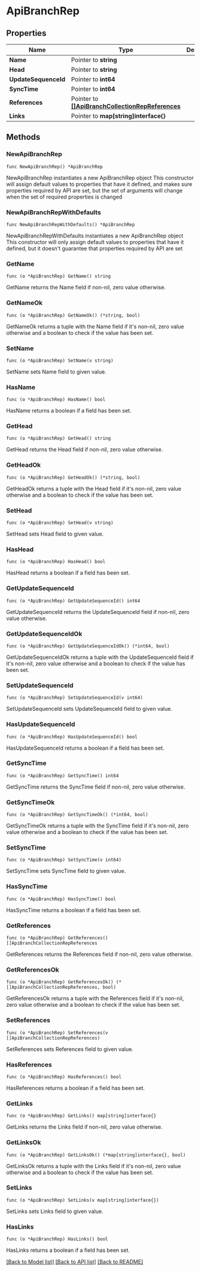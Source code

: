 # ApiBranchRep

## Properties

Name | Type | Description | Notes
------------ | ------------- | ------------- | -------------
**Name** | Pointer to **string** |  | [optional] 
**Head** | Pointer to **string** |  | [optional] 
**UpdateSequenceId** | Pointer to **int64** |  | [optional] 
**SyncTime** | Pointer to **int64** |  | [optional] 
**References** | Pointer to [**[]ApiBranchCollectionRepReferences**](ApiBranchCollectionRepReferences.md) |  | [optional] 
**Links** | Pointer to **map[string]interface{}** |  | [optional] 

## Methods

### NewApiBranchRep

`func NewApiBranchRep() *ApiBranchRep`

NewApiBranchRep instantiates a new ApiBranchRep object
This constructor will assign default values to properties that have it defined,
and makes sure properties required by API are set, but the set of arguments
will change when the set of required properties is changed

### NewApiBranchRepWithDefaults

`func NewApiBranchRepWithDefaults() *ApiBranchRep`

NewApiBranchRepWithDefaults instantiates a new ApiBranchRep object
This constructor will only assign default values to properties that have it defined,
but it doesn't guarantee that properties required by API are set

### GetName

`func (o *ApiBranchRep) GetName() string`

GetName returns the Name field if non-nil, zero value otherwise.

### GetNameOk

`func (o *ApiBranchRep) GetNameOk() (*string, bool)`

GetNameOk returns a tuple with the Name field if it's non-nil, zero value otherwise
and a boolean to check if the value has been set.

### SetName

`func (o *ApiBranchRep) SetName(v string)`

SetName sets Name field to given value.

### HasName

`func (o *ApiBranchRep) HasName() bool`

HasName returns a boolean if a field has been set.

### GetHead

`func (o *ApiBranchRep) GetHead() string`

GetHead returns the Head field if non-nil, zero value otherwise.

### GetHeadOk

`func (o *ApiBranchRep) GetHeadOk() (*string, bool)`

GetHeadOk returns a tuple with the Head field if it's non-nil, zero value otherwise
and a boolean to check if the value has been set.

### SetHead

`func (o *ApiBranchRep) SetHead(v string)`

SetHead sets Head field to given value.

### HasHead

`func (o *ApiBranchRep) HasHead() bool`

HasHead returns a boolean if a field has been set.

### GetUpdateSequenceId

`func (o *ApiBranchRep) GetUpdateSequenceId() int64`

GetUpdateSequenceId returns the UpdateSequenceId field if non-nil, zero value otherwise.

### GetUpdateSequenceIdOk

`func (o *ApiBranchRep) GetUpdateSequenceIdOk() (*int64, bool)`

GetUpdateSequenceIdOk returns a tuple with the UpdateSequenceId field if it's non-nil, zero value otherwise
and a boolean to check if the value has been set.

### SetUpdateSequenceId

`func (o *ApiBranchRep) SetUpdateSequenceId(v int64)`

SetUpdateSequenceId sets UpdateSequenceId field to given value.

### HasUpdateSequenceId

`func (o *ApiBranchRep) HasUpdateSequenceId() bool`

HasUpdateSequenceId returns a boolean if a field has been set.

### GetSyncTime

`func (o *ApiBranchRep) GetSyncTime() int64`

GetSyncTime returns the SyncTime field if non-nil, zero value otherwise.

### GetSyncTimeOk

`func (o *ApiBranchRep) GetSyncTimeOk() (*int64, bool)`

GetSyncTimeOk returns a tuple with the SyncTime field if it's non-nil, zero value otherwise
and a boolean to check if the value has been set.

### SetSyncTime

`func (o *ApiBranchRep) SetSyncTime(v int64)`

SetSyncTime sets SyncTime field to given value.

### HasSyncTime

`func (o *ApiBranchRep) HasSyncTime() bool`

HasSyncTime returns a boolean if a field has been set.

### GetReferences

`func (o *ApiBranchRep) GetReferences() []ApiBranchCollectionRepReferences`

GetReferences returns the References field if non-nil, zero value otherwise.

### GetReferencesOk

`func (o *ApiBranchRep) GetReferencesOk() (*[]ApiBranchCollectionRepReferences, bool)`

GetReferencesOk returns a tuple with the References field if it's non-nil, zero value otherwise
and a boolean to check if the value has been set.

### SetReferences

`func (o *ApiBranchRep) SetReferences(v []ApiBranchCollectionRepReferences)`

SetReferences sets References field to given value.

### HasReferences

`func (o *ApiBranchRep) HasReferences() bool`

HasReferences returns a boolean if a field has been set.

### GetLinks

`func (o *ApiBranchRep) GetLinks() map[string]interface{}`

GetLinks returns the Links field if non-nil, zero value otherwise.

### GetLinksOk

`func (o *ApiBranchRep) GetLinksOk() (*map[string]interface{}, bool)`

GetLinksOk returns a tuple with the Links field if it's non-nil, zero value otherwise
and a boolean to check if the value has been set.

### SetLinks

`func (o *ApiBranchRep) SetLinks(v map[string]interface{})`

SetLinks sets Links field to given value.

### HasLinks

`func (o *ApiBranchRep) HasLinks() bool`

HasLinks returns a boolean if a field has been set.


[[Back to Model list]](../README.md#documentation-for-models) [[Back to API list]](../README.md#documentation-for-api-endpoints) [[Back to README]](../README.md)


